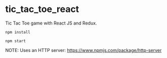 # tic_tac_toe_react

Tic Tac Toe game with React JS and Redux.

`npm install`

`npm start`

NOTE: Uses an HTTP server: https://www.npmjs.com/package/http-server
